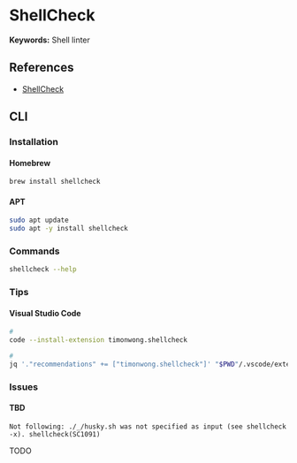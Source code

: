 # ShellCheck

**Keywords:** Shell linter

## References

- [ShellCheck](https://www.shellcheck.net/)

## CLI

### Installation

#### Homebrew

```sh
brew install shellcheck
```

#### APT

```sh
sudo apt update
sudo apt -y install shellcheck
```

<!-- #### YUM

```sh
yum check-update

# Repo: EPEL
sudo yum -y install shellcheck
``` -->

<!-- ### Configuration

```sh
#
cat << EOF > ./.shellcheckrc

EOF
``` -->

### Commands

```sh
shellcheck --help
```

<!-- ### Usage

```sh
#
shellcheck
``` -->

### Tips

<!-- ####

```sh
# shellcheck disable=SC2081
# shellcheck disable=SC1091
``` -->

<!-- #### pre-commit

```yaml
---
repos:
  - repo: https://github.com/shellcheck-py/shellcheck-py
    rev: v0.7.2.1
    hooks:
      - id: shellcheck
        language_version: python3.9
        stages: <commit>
``` -->

#### Visual Studio Code

```sh
#
code --install-extension timonwong.shellcheck

#
jq '."recommendations" += ["timonwong.shellcheck"]' "$PWD"/.vscode/extensions.json | sponge "$PWD"/.vscode/extensions.json
```

### Issues

#### TBD

```log
Not following: ./_/husky.sh was not specified as input (see shellcheck -x). shellcheck(SC1091)
```

TODO

<!--
if command -v shellcheck >/dev/null; then
  npm run lint:sh
fi
-->
